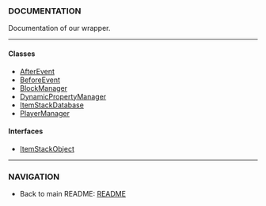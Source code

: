 <h3>
    DOCUMENTATION
</h3>

<p>
    Documentation of our wrapper.
</p>

<hr />

<h4>
    Classes
</h4>

- <a href="./classes/AfterEvent.md">AfterEvent</a>
- <a href="./classes/AfterEvent.md">BeforeEvent</a>
- <a href="./classes/AfterEvent.md">BlockManager</a>
- <a href="./classes/AfterEvent.md">DynamicPropertyManager</a>
- <a href="./classes/AfterEvent.md">ItemStackDatabase</a>
- <a href="./classes/AfterEvent.md">PlayerManager</a>

<h4>
    Interfaces
</h4>

- <a href="./interfaces/ItemStackObject.md">ItemStackObject</a>

<hr />

<h3>
    NAVIGATION
</h3>

- Back to main README: <a href="../README.md">README</a> 